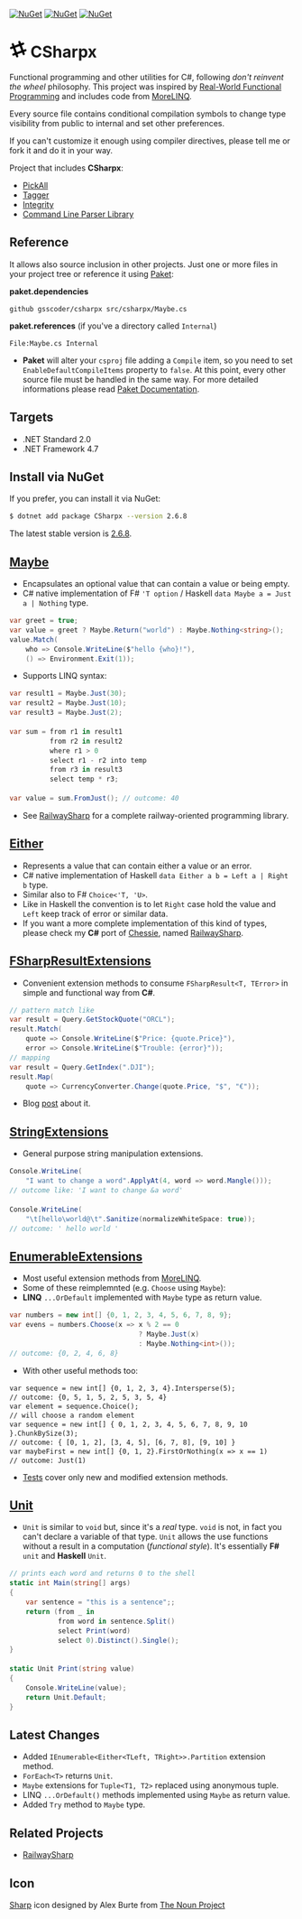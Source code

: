 [![NuGet](https://img.shields.io/nuget/dt/csharpx.svg)](https://nuget.org/packages/csharpx)
[![NuGet](https://img.shields.io/nuget/v/csharpx.svg)](https://www.nuget.org/packages/csharpx)
[![NuGet](https://img.shields.io/nuget/vpre/csharpx.svg)](https://www.nuget.org/packages/csharpx)

# <img src="/assets/icon.png" height="30px" alt="CSharpx Logo"> CSharpx

Functional programming and other utilities for C#, following *don't reinvent the wheel* philosophy. This project was inspired by [Real-World Functional Programming](https://www.amazon.com/Real-World-Functional-Programming-Tomas-Petricek/dp/1933988924/ref=sr_1_1?keywords=Real-World+Functional+Programming&qid=1580118924&s=books&sr=1-1) and includes code from [MoreLINQ](https://github.com/morelinq/MoreLINQ).

Every source file contains conditional compilation symbols to change type visibility from public to internal
and set other preferences.

If you can't customize it enough using compiler directives, please tell me or fork it and do it in your way.

Project that includes **CSharpx**:
- [PickAll](https://github.com/gsscoder/pickall)
- [Tagger](https://github.com/gsscoder/tagger)
- [Integrity](https://github.com/gsscoder/integrity)
- [Command Line Parser Library](https://github.com/commandlineparser/commandline)

## Reference

It allows also source inclusion in other projects. Just one or more files in your project tree or reference it using [Paket](http://fsprojects.github.io/Paket/):

**paket.dependencies**
```
github gsscoder/csharpx src/csharpx/Maybe.cs 
```
**paket.references** (if you've a directory called `Internal`)
```
File:Maybe.cs Internal
```
- **Paket** will alter your `csproj` file adding a `Compile` item, so you need to set `EnableDefaultCompileItems` property to `false`. At this point, every other source file must be handled in the same way. For more detailed informations please read [Paket Documentation](https://fsprojects.github.io/Paket/github-dependencies.html).

## Targets

- .NET Standard 2.0
- .NET Framework 4.7

## Install via NuGet

If you prefer, you can install it via NuGet:
```sh
$ dotnet add package CSharpx --version 2.6.8
```
The latest stable version is [2.6.8](https://www.nuget.org/packages/CSharpx/2.6.8).

## [Maybe](https://github.com/gsscoder/CSharpx/blob/master/src/CSharpx/Maybe.cs)

- Encapsulates an optional value that can contain a value or being empty.
- C# native implementation of F# `'T option` / Haskell `data Maybe a = Just a | Nothing` type.
```csharp
var greet = true;
var value = greet ? Maybe.Return("world") : Maybe.Nothing<string>();
value.Match(
    who => Console.WriteLine($"hello {who}!"),
    () => Environment.Exit(1));
```
- Supports LINQ syntax:
```csharp
var result1 = Maybe.Just(30);
var result2 = Maybe.Just(10);
var result3 = Maybe.Just(2);

var sum = from r1 in result1
          from r2 in result2
          where r1 > 0
          select r1 - r2 into temp
          from r3 in result3
          select temp * r3;

var value = sum.FromJust(); // outcome: 40
```
- See [RailwaySharp](https://github.com/gsscoder/railwaysharp) for a complete railway-oriented programming library.

## [Either](https://github.com/gsscoder/CSharpx/blob/master/src/CSharpx/Either.cs)

- Represents a value that can contain either a value or an error.
- C# native implementation of Haskell `data Either a b = Left a | Right b` type.
- Similar also to F# `Choice<'T, 'U>`.
- Like in Haskell the convention is to let `Right` case hold the value and `Left` keep track of error or similar data.
- If you want a more complete implementation of this kind of types, please check my **C#** port of [Chessie](https://github.com/fsprojects/Chessie),
named [RailwaySharp](https://github.com/gsscoder/railwaysharp).

## [FSharpResultExtensions](https://github.com/gsscoder/CSharpx/blob/master/src/CSharpx/FSharpResultExtensions.cs)

- Convenient extension methods to consume `FSharpResult<T, TError>` in simple and functional way from **C#**.
```csharp
// pattern match like
var result = Query.GetStockQuote("ORCL");
result.Match(
    quote => Console.WriteLine($"Price: {quote.Price}"),
    error => Console.WriteLine($"Trouble: {error}"));
// mapping
var result = Query.GetIndex(".DJI");
result.Map(
    quote => CurrencyConverter.Change(quote.Price, "$", "€"));
```
- Blog [post](https://gsscoder.github.io/consuming-fsharp-results-in-c/) about it.

## [StringExtensions](https://github.com/gsscoder/CSharpx/blob/master/src/CSharpx/StringExtensions.cs)

- General purpose string manipulation extensions.
```csharp
Console.WriteLine(
    "I want to change a word".ApplyAt(4, word => word.Mangle()));
// outcome like: 'I want to change &a word'

Console.WriteLine(
    "\t[hello\world@\t".Sanitize(normalizeWhiteSpace: true));
// outcome: ' hello world '
```

## [EnumerableExtensions](https://github.com/gsscoder/CSharpx/blob/master/src/CSharpx/EnumerableExtensions.cs)

- Most useful extension methods from [MoreLINQ](https://github.com/morelinq/MoreLINQ).
- Some of these reimplemnted (e.g. `Choose` using `Maybe`):
- **LINQ** `...OrDefault` implemented with `Maybe` type as return value.
```csharp
var numbers = new int[] {0, 1, 2, 3, 4, 5, 6, 7, 8, 9};
var evens = numbers.Choose(x => x % 2 == 0
                                ? Maybe.Just(x)
                                : Maybe.Nothing<int>());
// outcome: {0, 2, 4, 6, 8}
```
- With other useful methods too:
```CSharp
var sequence = new int[] {0, 1, 2, 3, 4}.Intersperse(5);
// outcome: {0, 5, 1, 5, 2, 5, 3, 5, 4}
var element = sequence.Choice();
// will choose a random element
var sequence = new int[] { 0, 1, 2, 3, 4, 5, 6, 7, 8, 9, 10 }.ChunkBySize(3);
// outcome: { [0, 1, 2], [3, 4, 5], [6, 7, 8], [9, 10] }
var maybeFirst = new int[] {0, 1, 2}.FirstOrNothing(x => x == 1)
// outcome: Just(1)
```
- [Tests](https://github.com/gsscoder/CSharpx/blob/master/src/CSharpx.Specs/Outcomes/EnumerableExtensionsSpecs.cs) cover only new and modified extension methods.

## [Unit](https://github.com/gsscoder/CSharpx/blob/master/src/CSharpx/Unit.cs)

- `Unit` is similar to `void` but, since it's a *real* type. `void` is not, in fact you can't declare a variable of that type. `Unit` allows the use functions without a result in a computation (*functional style*). It's essentially **F#** `unit` and **Haskell** `Unit`.
```csharp
// prints each word and returns 0 to the shell
static int Main(string[] args)
{
    var sentence = "this is a sentence";;
    return (from _ in
            from word in sentence.Split()
            select Print(word)
            select 0).Distinct().Single();
}

static Unit Print(string value)
{
    Console.WriteLine(value);
    return Unit.Default;
}
```

## Latest Changes

- Added `IEnumerable<Either<TLeft, TRight>>.Partition` extension method.
- `ForEach<T>` returns `Unit`.
- `Maybe` extensions for `Tuple<T1, T2>` replaced using anonymous tuple.
- LINQ `...OrDefault()` methods implemented using `Maybe` as return value.
- Added `Try` method to `Maybe` type.


## Related Projects

- [RailwaySharp](https://github.com/gsscoder/railwaysharp)

## Icon

[Sharp](https://thenounproject.com/search/?q=sharp&i=1808600) icon designed by Alex Burte from [The Noun Project](https://thenounproject.com/)
